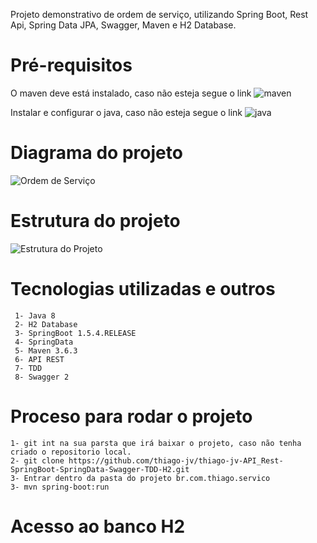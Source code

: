 Projeto demonstrativo de ordem de serviço, utilizando Spring Boot, Rest Api, Spring Data JPA, Swagger, Maven e H2 Database.


# Pré-requisitos

O maven deve está instalado, caso não esteja segue o link ![maven](https://dicasdejava.com.br/como-instalar-o-maven-no-windows/)

Instalar e configurar o java, caso não esteja segue o link ![java](https://medium.com/beelabacademy/configurando-vari%C3%A1veis-de-ambiente-java-home-e-maven-home-no-windows-e-unix-d9461f783c26)


# Diagrama do projeto

![Ordem de Serviço](https://github.com/thiago-jv/thiago-jv-API_Rest-SpringBoot-SpringData-Swagger-TDD-H2/blob/main/Ordem%20de%20Servi%C3%A7o.png)


# Estrutura do projeto

![Estrutura do Projeto](https://github.com/thiago-jv/thiago-jv-API_Rest-SpringBoot-SpringData-Swagger-TDD-H2/blob/main/Estrutura%20do%20projeto.png)


# Tecnologias utilizadas e outros
```
 1- Java 8
 2- H2 Database
 3- SpringBoot 1.5.4.RELEASE
 4- SpringData 
 5- Maven 3.6.3
 6- API REST
 7- TDD
 8- Swagger 2
```

# Proceso para rodar o projeto
```
1- git int na sua parsta que irá baixar o projeto, caso não tenha criado o repositorio local.
2- git clone https://github.com/thiago-jv/thiago-jv-API_Rest-SpringBoot-SpringData-Swagger-TDD-H2.git
3- Entrar dentro da pasta do projeto br.com.thiago.servico
3- mvn spring-boot:run
```

# Acesso ao banco H2


